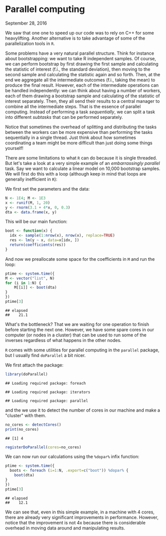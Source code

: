 Parallel computing
================
September 28, 2016

We saw that one one to speed up our code was to rely on C++ for some heavylifting. Another alternative is to take advantage of some of the parallelization tools in `R`.

Some problems have a very natural parallel structure. Think for instance about bootstrapping: we want to take R independent samples. Of course, we can perform bootstrap by first drawing the first sample and calculating the statistic of interest (f.i., the standard deviation), then moving to the second sample and calculating the statistic again and so forth. Then, at the end we aggregate all the intermediate outcomes (f.i., taking the mean) to produce the final result. However, each of the intermediate operations can be handled independently: we can think about having a number of workers, each of them drawing a bootstrap sample and calculating of the statistic of interest separately. Then, they all send their results to a central manager to combine all the intermediate steps. That is the essence of parallel computing. Instead of performing a task *sequentially*, we can split a task into different *subtasks* that can be performed separately.

Notice that sometimes the overhead of splitting and distributing the tasks between the workers can be more expensive than performing the tasks sequentially in a single thread. Just think about how sometimes coordinating a team might be more difficult than just doing some things yourself!

There are some limitations to what `R` can do because it is single threaded. But let's take a look at a very simple example of an *embarrassingly parallel* task. Say we want to calculate a linear model on 10,000 bootstrap samples. We will first do this with a loop (although keep in mind that loops are generally inefficient in `R`):

We first set the parameters and the data:

``` r
N <- 1E4; M <- 1E3
x <- runif(M, 1, 20)
y <- rnorm(3.1 + 4*x, 0, 0.3)
dta <- data.frame(x, y)
```

This will be our main function:

``` r
boot <- function(x) {
  idx <- sample(1:nrow(x), nrow(x), replace=TRUE)
  res <- lm(y ~ x, data=x[idx, ])
  return(coefficients(res))
} 
```

And now we preallocate some space for the coefficients in `M` and run the loop:

``` r
ptime <- system.time({
M <- vector("list", N)
for (i in 1:N) {
    M[[i]] <- boot(dta)
}
})
ptime[3]
```

    ## elapsed 
    ##    21.1

What's the bottleneck? That we are waiting for one operation to finish before starting the next one. However, we have some spare cores in our computer (or nodes in a cluster) that can be used to run some of the inverses regardless of what happens in the other nodes.

`R` comes with some utilities for parallel computing in the `parallel` package, but I usually find `doParallel` a bit nicer.

We first attach the package:

``` r
library(doParallel)
```

    ## Loading required package: foreach

    ## Loading required package: iterators

    ## Loading required package: parallel

and the we use it to detect the number of cores in our machine and make a "cluster" with them.

``` r
no_cores <- detectCores() 
print(no_cores)
```

    ## [1] 4

``` r
registerDoParallel(cores=no_cores)
```

We can now run our calculations using the `%dopar%` infix function:

``` r
ptime <- system.time({
  boots <- foreach (i=1:N, .export=c("boot")) %dopar% {
    boot(dta)
}
})
ptime[3]
```

    ## elapsed 
    ##    12.1

We can see that, even in this simple example, in a machine with 4 cores, there are already very significant improvements in performance. However, notice that the improvement is not 4x because there is considerable overhead in moving data around and manipulating results.
